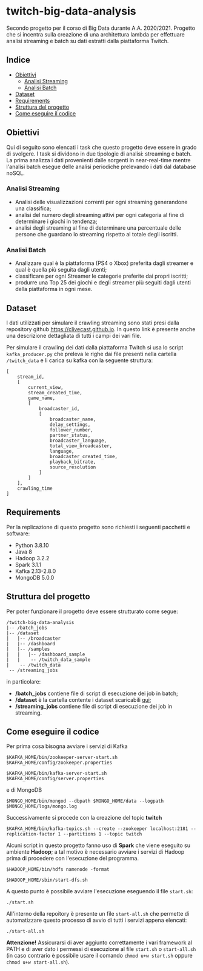 # twitch-big-data-analysis
Secondo progetto per il corso di Big Data durante A.A. 2020/2021. Progetto che si incentra sulla creazione di una architettura lambda per effettuare analisi streaming e batch su dati estratti dalla piattaforma Twitch.

## Indice
* [Obiettivi](#obiettivi)
    * [Analisi Streaming](#analisi-streaming)
    * [Analisi Batch](#analisi-batch)
* [Dataset](#dataset)
* [Requirements](#requirements)
* [Struttura del progetto](#struttura-del-progetto)
* [Come eseguire il codice](#come-eseguire-il-codice)

## Obiettivi
Qui di seguito sono elencati i task che questo progetto deve essere in grado di svolgere. I task si dividono in due tipologie di analisi: streaming e batch. La prima analizza i dati provenienti dalle sorgenti in near-real-time mentre l'analisi batch esegue delle analisi periodiche prelevando i dati dal database noSQL.

### Analisi Streaming
* Analisi delle visualizzazioni correnti per ogni streaming generandone una classifica;
* analisi del numero degli streaming attivi per ogni categoria al fine di determinare i giochi in tendenza;
* analisi degli streaming al fine di determinare una percentuale delle persone che guardano lo streaming rispetto al totale degli iscritti.

### Analisi Batch
* Analizzare qual è la piattaforma (PS4 o Xbox) preferita dagli streamer e qual è quella più seguita dagli utenti;
* classificare per ogni Streamer le categorie preferite dai propri iscritti;
* produrre una Top 25 dei giochi e degli streamer più seguiti dagli utenti della piattaforma in ogni mese.

## Dataset
I dati utilizzati per simulare il crawling streaming sono stati presi dalla repository github https://clivecast.github.io. In questo link è presente anche una descrizione dettagliata di tutti i campi dei vari file.

Per simulare il crawling dei dati dalla piattaforma Twitch si usa lo script ```kafka_producer.py``` che preleva le righe dai file presenti nella cartella ```/twitch_data``` e li carica su kafka con la seguente struttura:

``````
[
    stream_id, 
    [
        current_view,
        stream_created_time,
        game_name, 
        [
            broadcaster_id, 
            [
                broadcaster_name,
                delay_settings,
                follower_number,
                partner_status,
                broadcaster_language,
                total_view_broadcaster,
                language,
                broadcaster_created_time,
                playback_bitrate,
                source_resolution
            ]
        ]
    ],
    crawling_time
]
``````

## Requirements
Per la replicazione di questo progetto sono richiesti i seguenti pacchetti e software:
* Python 3.8.10
* Java 8
* Hadoop 3.2.2
* Spark 3.1.1
* Kafka 2.13-2.8.0
* MongoDB 5.0.0

## Struttura del progetto
Per poter funzionare il progetto deve essere strutturato come segue:
``````
/twitch-big-data-analysis
|-- /batch_jobs
|-- /dataset
|   |-- /broadcaster
|   |-- /dashboard
|   |-- /samples
|   |   |-- /dashboard_sample
|   |    -- /twitch_data_sample
|    -- /twitch_data
 -- /streaming_jobs
``````
in particolare:
* __/batch_jobs__ contiene file di script di esecuzione dei job in batch;
* __/dataset__ è la cartella contente i dataset scaricabili [qui](https://clivecast.github.io);
* __/streaming_jobs__ contiene file di script di esecuzione dei job in streaming.

## Come eseguire il codice
Per prima cosa bisogna avviare i servizi di Kafka

``````
$KAFKA_HOME/bin/zookeeper-server-start.sh $KAFKA_HOME/config/zookeeper.properties
``````  
``````
$KAFKA_HOME/bin/kafka-server-start.sh $KAFKA_HOME/config/server.properties
``````

e di MongoDB  

``````
$MONGO_HOME/bin/mongod --dbpath $MONGO_HOME/data --logpath $MONGO_HOME/logs/mongo.log
``````

Successivamente si procede con la creazione del topic __twitch__  

``````
$KAFKA_HOME/bin/kafka-topics.sh --create --zookeeper localhost:2181 --replication-factor 1 --partitions 1 --topic twitch
``````
Alcuni script in questo progetto fanno uso di __Spark__ che viene eseguito su ambiente __Hadoop__; a tal motivo è necessario avviare i servizi di Hadoop prima di procedere con l'esecuzione del programma.

``````
$HADOOP_HOME/bin/hdfs namenode -format
``````
``````
$HADOOP_HOME/sbin/start-dfs.sh
``````

A questo punto è possibile avviare l'esecuzione eseguendo il file ```start.sh```:

``````
./start.sh
``````

All'interno della repoitory è presente un file ```start-all.sh``` che permette di automatizzare questo processo di avvio di tutti i servizi appena elencati:

``````
./start-all.sh
``````

__Attenzione!__ Assicurarsi di aver aggiunto correttamente i vari framework al PATH e di aver dato i permessi di esecuzione al file ```start.sh``` o ```start-all.sh``` (in caso contrario è possibile usare il comando ```chmod u+w start.sh``` oppure ```chmod u+w start-all.sh```).  
